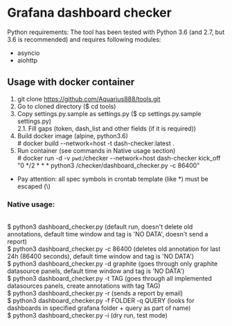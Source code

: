 # Grafana dashboard checker
Python requirements:
The tool has been tested with Python 3.6 (and 2.7, but 3.6 is recommended) and requires following modules:
- asyncio
- aiohttp

## Usage with docker container
1. git clone https://github.com/Aquarius888/tools.git
2. Go to cloned directory ($ cd tools)
3. Copy settings.py.sample as settings.py ($ cp settings.py.sample settings.py)
<br/>2.1. Fill gaps (token, dash_list and other fields (if it is required))
4. Build docker image (alpine, python3.6)
<br/>\# docker build --network=host -t dash-checker:latest .
5. Run container (see commands in Native usage section)
<br/>\#  docker run -d -v `pwd`:/checker --network=host dash-checker kick_off "0 \*/2 \* \* \* python3 /checker/dashboard_checker.py -c 86400"
- Pay attention: all spec symbols in crontab template (like *) must be escaped (\\)


### Native usage:
<br/> $ python3 dashboard_checker.py (default run, doesn't delete old annotations, default time window and tag is 'NO DATA', doesn't send a report)
<br/> $ python3 dashboard_checker.py -c 86400 (deletes old annotation for last 24h (86400 seconds), default time window and tag is 'NO DATA')
<br/> $ python3 dashboard_checker.py -d graphite (goes through only graphite datasource panels, default time window and tag is 'NO DATA')
<br/> $ python3 dashboard_checker.py -t TAG (goes through all implemented datasources panels, create annotations with tag TAG)
<br/> $ python3 dashboard_checker.py -r (sends a report by email)
<br/> $ python3 dashboard_checker.py -f FOLDER -q QUERY (looks for dashboards in specified grafana folder + query as part of name)
<br/> $ python3 dashboard_checker.py -i (dry run, test mode)